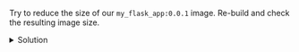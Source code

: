 Try to reduce the size of our `my_flask_app:0.0.1` image. Re-build and check the resulting image size.

<details>
  <summary>
     Solution
  </summary>

```bash
FROM python:3.8.12-slim-buster
WORKDIR /app

COPY requirements.txt .
RUN pip install --no-cache-dir -r requirements.txt \
    && apt clean \
    && rm -rf /var/lib/apt/lists/*

COPY . .

CMD ["python3", "app.py"]
```
- When `--no-cache-dir` is specified, `pip` doesn't cache the downloaded packages.
- The `apt clean` command removes all the package files from the local cache l
- The command `rm -rf /var/lib/apt/lists/*` is used to remove the package lists from the `apt` cache directory.

</details>